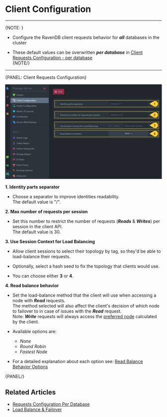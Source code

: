 ﻿# Client Configuration
---

{NOTE: }

* Configure the RavenDB client requests behavior for ***all*** databases in the cluster  

* These default values can be overwritten ***per database*** in [Client Requests Configuration - per database](../../studio/database/settings/client-configuration-per-database)  
{NOTE/}

---

{PANEL: Client Requests Configuration}

![Figure 1. Client Requests Configuration](images/client-configuration.png "Client Requests Configuration")

**1. Identity parts separator**  

  * Choose a separator to improve identities readability.  
    The default value is "/".  
    

**2. Max number of requests per session**  

  * Set this number to restrict the number of requests (***Reads*** & ***Writes***) per session in the client API.  
    The default value is 30.  

**3. Use Session Context for Load Balancing**  

  * Allow client sessions to select their topology by tag, 
    so they'd be able to load-balance their requests.  
  
  * Optionally, select a hash seed to fix the topology that clients would use.  

  * You can choose either **3** or **4**.  

**4. Read balance behavior**  

  * Set the load-balance method that the client will use when accessing a node with ***Read*** requests.  
    The method selected will also affect the client's decision of which node to failover to in case of issues with the ***Read*** request.  
    Note: ***Write*** requests will always access the [preferred node](../../client-api/configuration/load-balance-and-failover#preferred-node) calculated by the client.  

  * Available options are:  
     * _None_  
     * _Round Robin_  
     * _Fastest Node_  

  *  For a detailed explanation about each option see: [Read Balance Behavior Options](../../client-api/configuration/load-balance-and-failover#readbalancebehavior-options)  

{PANEL/}

## Related Articles

- [Requests Configuration Per Database](../../studio/database/settings/client-configuration-per-database)
- [Load Balance & Failover](../../client-api/configuration/load-balance-and-failover)
